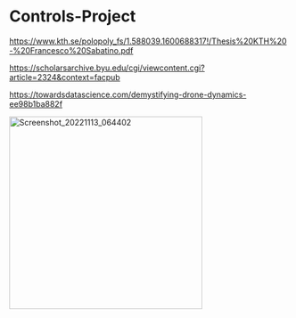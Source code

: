 # Controls-Project

https://www.kth.se/polopoly_fs/1.588039.1600688317!/Thesis%20KTH%20-%20Francesco%20Sabatino.pdf

https://scholarsarchive.byu.edu/cgi/viewcontent.cgi?article=2324&context=facpub

https://towardsdatascience.com/demystifying-drone-dynamics-ee98b1ba882f

<img width="346" alt="Screenshot_20221113_064402" src="https://user-images.githubusercontent.com/69090586/201708551-afff81b7-d05f-4a97-8947-6adde3a0968b.png">
